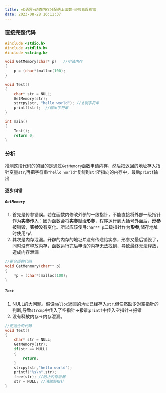 ```yaml
---
title: =C语言=动态内存分配遇上函数-经典错误纠错
date: 2023-08-28 16:11:37
---
```

### 直接完整代码 #
```C
#include <stdio.h>
#include <stdlib.h>
#include <string.h>

void GetMemory(char* p)   //申请内存
{
	p = (char*)malloc(100);  
}

void Test()
{
	char* str = NULL;
	GetMemory(str);
	strcpy(str, "hello world"); //复制字符串
	printf(str);  //输出字符串
}

int main()
{
	Test();
	return 0;
}
```
### 分析 #
推测这段代码的的目的是通过``GetMemory``函数申请内存，然后把返回的地址存入指针变量``str``,再把字符串``"hello world"``复制到``str``所指向的内存中，最后``printf``输出

#### 逐步纠错 #

##### ``GetMemory`` #

1. 首先是传参错误。若在函数内修改外部的一级指针，不能直接将外部一级指针作为**实参**传入：因为函数会将**实参**赋给**形参**，程序运行到大括号外面后，**形参**被销毁，**实参**没有变化。所以应该使用``char** p``二级指针作为**形参**,储存地址时使用``*p``\
2. 其次是内存泄漏。开辟的内存的地址并没有传递给实参，形参又最后销毁了，同时没有释放内存，函数运行完后申请的内存无法找到，导致最终无法释放，造成内存泄漏

```C
//更合适的代码
void GetMenmory(char** p)
{
    *p = (char*)malloc(100);
}

```
##### ``Test`` #
1. NULL的大问题。假设``malloc``返回的地址已经存入``str``,但任然缺少对空指针的判断,导致``strcmp``中传入了空指针->报错;``printf``中传入空指针->报错
2. 没有释放内存->内存泄漏。
```C
//更适合的代码
void Test()
{
    char* str = NULL;
    GetMemory(str);
    if(str == MULL)
    {
        return;
    }
    strcpy(str,"hello world");
    printf("%s\n",str);
    free(str); //防止内存泄漏
    str = NULL; //清除野指针
}

```
